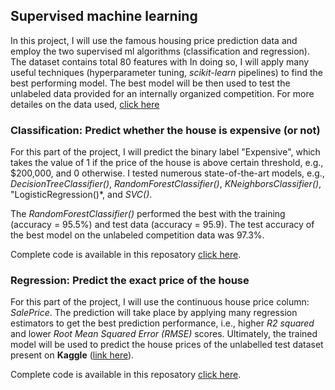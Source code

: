 ## Supervised machine learning
In this project, I will use the famous housing price prediction data and employ the two supervised ml algorithms (classification and regression). The dataset contains total 80 features with In doing so, I will apply many useful techniques (hyperparameter tuning, *scikit-learn* pipelines) to find the best performing model. The best model will be then used to test the unlabeled data provided for an internally organized competition. For more detailes on the data used, [click here](https://github.com/sumitdeole/supervised-ml/blob/main/data/data_description_full.docx)

### Classification: Predict whether the house is expensive (or not)
For this part of the project, I will predict the binary label "Expensive", which takes the value of 1 if the price of the house is above certain threshold, e.g., $200,000, and 0 otherwise. I tested numerous state-of-the-art models, e.g., *DecisionTreeClassifier()*, *RandomForestClassifier()*, *KNeighborsClassifier()*, "LogisticRegression()*, and *SVC()*. 

The *RandomForestClassifier()* performed the best with the training (accuracy = 95.5%) and test data (accuracy = 95.9). 
The test accuracy of the best model on the unlabeled competition data was 97.3%.  


Complete code is available in this reposatory [click here](https://github.com/sumitdeole/supervised-ml/blob/main/code/classification_code.ipynb).



### Regression: Predict the exact price of the house
For this part of the project, I will use the continuous house price column: *SalePrice*. The prediction will take place by applying many regression estimators to get the best prediction performance, i.e., higher *R2 squared* and lower *Root Mean Squared Error (RMSE)* scores. Ultimately, the trained model will be used to predict the house prices of the unlabelled test dataset present on **Kaggle** ([link here](https://www.kaggle.com/competitions/house-prices-advanced-regression-techniques/overview)).


Complete code is available in this reposatory [click here](https://github.com/sumitdeole/supervised-ml/blob/main/code/regression_code.ipynb).